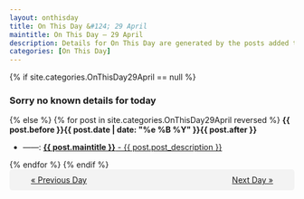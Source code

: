 ```yaml
---
layout: onthisday
title: On This Day &#124; 29 April
maintitle: On This Day — 29 April
description: Details for On This Day are generated by the posts added to the website so the content is subject to changes/updates over time.
categories: [On This Day]
---
```


{% if site.categories.OnThisDay29April == null %}
<h3>Sorry no known details for today</h3>
{% else %}
{% for post in site.categories.OnThisDay29April reversed %}
<strong>{{ post.before }}{{ post.date | date: "%e %B %Y" }}{{ post.after }}</strong>
<ul>
<li> ——: <a class="{{ post.class }}" href="{{ post.url }}"><strong>{{ post.maintitle }}</strong> - {{ post.post_description }}</a></li>
</ul>
{% endfor %}
{% endif %}

<div style="background-color: #f3f3f3; padding: 10px; border-radius: 5px; text-align: center; display: flex; justify-content: space-evenly;">
<a href="/onthisday/04/04-28">« Previous Day</a>
<span style="visibility:hidden;">[ Visit Leap Year February 29 ]</span>
<a href="/onthisday/04/04-30">Next Day »</a>
</div>
